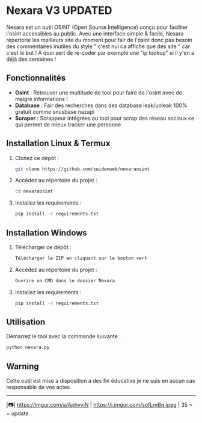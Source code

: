 # Nexara V3 UPDATED

Nexara est un outil OSINT (Open Source Intelligence) conçu pour faciliter l'osint accessibles au public. Avec une interface simple & facile, Nexara répertorie les meilleurs site du moment pour fair de l'osint donc pas besoin des
commentaires inutiles du style " c'est nul ca affiche que des site " car c'est le but ! A quoi sert de re-coder
par exemple une "ip lookup" si il y'en a déjà des centaines !

## Fonctionnalités

- **Osint** : Retrouver une multitude de tool pour faire de l'osint avec de maigre informations !
- **Database** : Fair des recherches dans des database leak/unleak 100% gratuit comme snusbase nazapi
- **Scraper** : Scrappeur intégrées au tool pour scrap des réseau sociaux ce qui permet de mieux tracker une personne 

## Installation Linux & Termux

1. Clonez ce dépôt :
   ```bash
   git clone https://github.com/zeidenweb/nexaraosint
   ```
2. Accédez au répertoire du projet :
   ```bash
   cd nexaraosint
   ```
3. Installez les requirements :
   ```bash
   pip install -r requirements.txt 
   ```

## Installation Windows 

1. Télécharger ce dépôt :
   ```bash
   Télécharger le ZIP en cliquant sur le bouton vert
   ```
2. Accédez au répertoire du projet :
   ```bash
   Ouvrire un CMD dans le dossier Nexara
   ```
3. Installez les requirements :
   ```bash
   pip install -r requirements.txt
   ```

## Utilisation

Démarrez le tool avec la commande suivante :
```bash
python nexara.py
```


## Warning

Cette outil est mise a disposition a des fin éducative je ne suis en aucun cas responsable de vos actes 

---

[📷] https://imgur.com/a/AphvviN | https://i.imgur.com/sofLmBq.jpeg | 35 ⭐ = update
